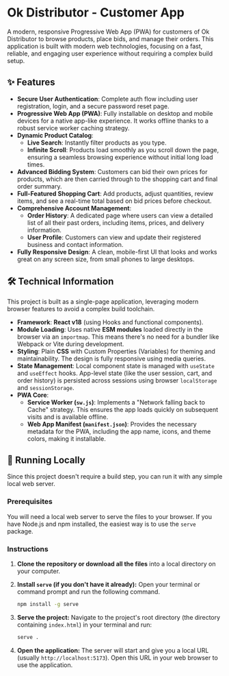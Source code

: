 # Ok Distributor - Customer App

A modern, responsive Progressive Web App (PWA) for customers of Ok Distributor to browse products, place bids, and manage their orders. This application is built with modern web technologies, focusing on a fast, reliable, and engaging user experience without requiring a complex build setup.

## ✨ Features

*   **Secure User Authentication**: Complete auth flow including user registration, login, and a secure password reset page.
*   **Progressive Web App (PWA)**: Fully installable on desktop and mobile devices for a native app-like experience. It works offline thanks to a robust service worker caching strategy.
*   **Dynamic Product Catalog**:
    *   **Live Search**: Instantly filter products as you type.
    *   **Infinite Scroll**: Products load smoothly as you scroll down the page, ensuring a seamless browsing experience without initial long load times.
*   **Advanced Bidding System**: Customers can bid their own prices for products, which are then carried through to the shopping cart and final order summary.
*   **Full-Featured Shopping Cart**: Add products, adjust quantities, review items, and see a real-time total based on bid prices before checkout.
*   **Comprehensive Account Management**:
    *   **Order History**: A dedicated page where users can view a detailed list of all their past orders, including items, prices, and delivery information.
    *   **User Profile**: Customers can view and update their registered business and contact information.
*   **Fully Responsive Design**: A clean, mobile-first UI that looks and works great on any screen size, from small phones to large desktops.

## 🛠️ Technical Information

This project is built as a single-page application, leveraging modern browser features to avoid a complex build toolchain.

*   **Framework**: **React v18** (using Hooks and functional components).
*   **Module Loading**: Uses native **ESM modules** loaded directly in the browser via an `importmap`. This means there's no need for a bundler like Webpack or Vite during development.
*   **Styling**: Plain **CSS** with Custom Properties (Variables) for theming and maintainability. The design is fully responsive using media queries.
*   **State Management**: Local component state is managed with `useState` and `useEffect` hooks. App-level state (like the user session, cart, and order history) is persisted across sessions using browser `localStorage` and `sessionStorage`.
*   **PWA Core**:
    *   **Service Worker (`sw.js`)**: Implements a "Network falling back to Cache" strategy. This ensures the app loads quickly on subsequent visits and is available offline.
    *   **Web App Manifest (`manifest.json`)**: Provides the necessary metadata for the PWA, including the app name, icons, and theme colors, making it installable.

## 🚀 Running Locally

Since this project doesn't require a build step, you can run it with any simple local web server.

### Prerequisites

You will need a local web server to serve the files to your browser. If you have Node.js and npm installed, the easiest way is to use the `serve` package.

### Instructions

1.  **Clone the repository or download all the files** into a local directory on your computer.

2.  **Install `serve` (if you don't have it already):**
    Open your terminal or command prompt and run the following command.
    ```bash
    npm install -g serve
    ```

3.  **Serve the project:**
    Navigate to the project's root directory (the directory containing `index.html`) in your terminal and run:
    ```bash
    serve .
    ```

4.  **Open the application:**
    The server will start and give you a local URL (usually `http://localhost:5173`). Open this URL in your web browser to use the application.
